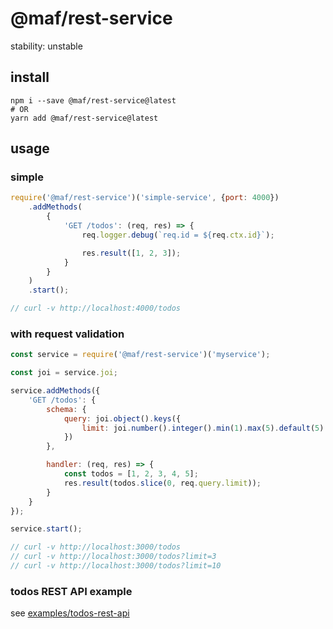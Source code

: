 # @maf/rest-service

stability: unstable


## install

```
npm i --save @maf/rest-service@latest
# OR
yarn add @maf/rest-service@latest
```

## usage


### simple

```js
require('@maf/rest-service')('simple-service', {port: 4000})
    .addMethods(
        {
            'GET /todos': (req, res) => {
                req.logger.debug(`req.id = ${req.ctx.id}`);

                res.result([1, 2, 3]);
            }
        }
    )
    .start();

// curl -v http://localhost:4000/todos
```

### with request validation

```js
const service = require('@maf/rest-service')('myservice');

const joi = service.joi;

service.addMethods({
    'GET /todos': {
        schema: {
            query: joi.object().keys({
                limit: joi.number().integer().min(1).max(5).default(5)
            })
        },

        handler: (req, res) => {
            const todos = [1, 2, 3, 4, 5];
            res.result(todos.slice(0, req.query.limit));
        }
    }
});

service.start();

// curl -v http://localhost:3000/todos
// curl -v http://localhost:3000/todos?limit=3
// curl -v http://localhost:3000/todos?limit=10
```

### todos REST API example

see [examples/todos-rest-api](https://github.com/mafjs/rest-service/blob/master/examples/todos-rest-api/index.js)

<!-- more examples => https://github.com/mafjs/rest-service-example -->
